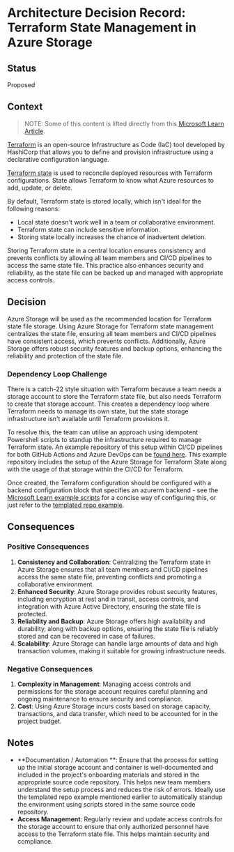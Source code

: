 # Architecture Decision Record: Terraform State Management in Azure Storage

## Status

Proposed

## Context

> NOTE: Some of this content is lifted directly from this [Microsoft Learn Article](https://learn.microsoft.com/en-us/azure/developer/terraform/store-state-in-azure-storage?tabs=terraform).

[Terraform](https://www.terraform.io/) is an open-source Infrastructure as Code (IaC) tool developed by HashiCorp that allows you to define and provision infrastructure using a declarative configuration language. 

[Terraform state](https://developer.hashicorp.com/terraform/language/state) is used to reconcile deployed resources with Terraform configurations. State allows Terraform to know what Azure resources to add, update, or delete.

By default, Terraform state is stored locally, which isn't ideal for the following reasons:

- Local state doesn't work well in a team or collaborative environment.
- Terraform state can include sensitive information.
- Storing state locally increases the chance of inadvertent deletion.

Storing Terraform state in a central location ensures consistency and prevents conflicts by allowing all team members and CI/CD pipelines to access the same state file. This practice also enhances security and reliability, as the state file can be backed up and managed with appropriate access controls.

## Decision

Azure Storage will be used as the recommended location for Terraform state file storage. Using Azure Storage for Terraform state management centralizes the state file, ensuring all team members and CI/CD pipelines have consistent access, which prevents conflicts. Additionally, Azure Storage offers robust security features and backup options, enhancing the reliability and protection of the state file.

### Dependency Loop Challenge
There is a catch-22 style situation with Terraform because a team needs a storage account to store the Terraform state file, but also needs Terraform to create that storage account. This creates a dependency loop where Terraform needs to manage its own state, but the state storage infrastructure isn't available until Terraform provisions it.

To resolve this, the team can utilise an approach using idempotent Powershell scripts to standup the infrastructure required to manage Terraform state. An example repository of this setup within CI/CD pipelines for both GitHub Actions and Azure DevOps can be [found here](https://github.com/dmeineck/transparity-architecture). This example repository includes the setup of the Azure Storage for Terraform State along with the usage of that storage within the CI/CD for Terraform.

Once created, the Terraform configuration should be configured with a backend configuration block that specifies an azurerm backend - see the [Microsoft Learn example scripts](https://learn.microsoft.com/en-us/azure/developer/terraform/store-state-in-azure-storage?tabs=powershell#3-configure-terraform-backend-state) for a concise way of configuring this, or just refer to the [templated repo example](https://github.com/dmeineck/transparity-architecture).

## Consequences

### Positive Consequences
1. **Consistency and Collaboration**: Centralizing the Terraform state in Azure Storage ensures that all team members and CI/CD pipelines access the same state file, preventing conflicts and promoting a collaborative environment.
2. **Enhanced Security**: Azure Storage provides robust security features, including encryption at rest and in transit, access controls, and integration with Azure Active Directory, ensuring the state file is protected.
3. **Reliability and Backup**: Azure Storage offers high availability and durability, along with backup options, ensuring the state file is reliably stored and can be recovered in case of failures.
4. **Scalability**: Azure Storage can handle large amounts of data and high transaction volumes, making it suitable for growing infrastructure needs.

### Negative Consequences
1. **Complexity in Management**: Managing access controls and permissions for the storage account requires careful planning and ongoing maintenance to ensure security and compliance.
2. **Cost**: Using Azure Storage incurs costs based on storage capacity, transactions, and data transfer, which need to be accounted for in the project budget.

## Notes

- **Documentation / Automation **: Ensure that the process for setting up the initial storage account and container is well-documented and included in the project's onboarding materials and stored in the appropriate source code repository. This helps new team members understand the setup process and reduces the risk of errors. Ideally use the templated repo example mentioned earlier to automatically standup the environment using scripts stored in the same source code repository.
- **Access Management**: Regularly review and update access controls for the storage account to ensure that only authorized personnel have access to the Terraform state file. This helps maintain security and compliance.
